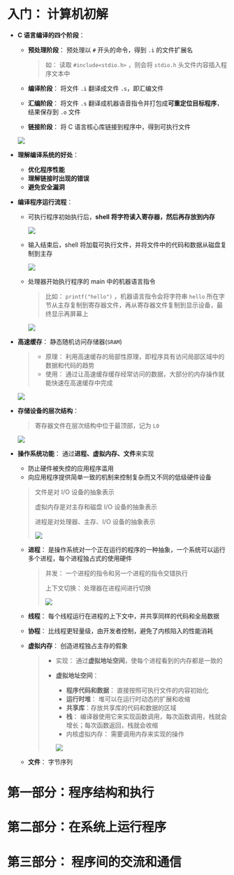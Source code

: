 # 入门： 计算机初解

- **C 语言编译的四个阶段**： 

  - **预处理阶段**： 预处理以 `#` 开头的命令，得到 `.i` 的文件扩展名

    > 如： 读取 `#include<stdio.h>` ，则会将 `stdio.h` 头文件内容插入程序文本中

  - **编译阶段**： 将文件 `.i` 翻译成文件 `.s`，即汇编文件

  - **汇编阶段**： 将文件 `.s` 翻译成机器语音指令并打包成**可重定位目标程序**，结果保存到 `.o` 文件

  - **链接阶段**： 将 C 语言核心库链接到程序中，得到可执行文件

  ![](../../pics/system/system_1.png)

- **理解编译系统的好处**： 
  - **优化程序性能**
  - **理解链接时出现的错误**
  - **避免安全漏洞**

- **编译程序运行流程**： 

  - 可执行程序初始执行后，**shell 将字符读入寄存器，然后再存放到内存**

    ![](../../pics/system/system_2.png)

  - 输入结束后，shell 将加载可执行文件，并将文件中的代码和数据从磁盘复制到主存

    ![](../../pics/system/system_3.png)

  - 处理器开始执行程序的 main 中的机器语言指令

    > 比如： `printf("hello")` ，机器语言指令会将字符串 `hello` 所在字节从主存复制到寄存器文件，再从寄存器文件复制到显示设备，最终显示再屏幕上

    ![](../../pics/system/system_4.png)

- **高速缓存**： 静态随机访问存储器(`SRAM`)

  > - 原理： 利用高速缓存的局部性原理，即程序具有访问局部区域中的数据和代码的趋势
  > - 使用： 通过让高速缓存缓存经常访问的数据，大部分的内存操作就能快速在高速缓存中完成

  ![](../../pics/system/system_5.png)

- **存储设备的层次结构**： 

  > 寄存器文件在层次结构中位于最顶部，记为 `L0`

  ![](../../pics/system/system_6.png)

- **操作系统功能**： 通过**进程、虚拟内存、文件**来实现

  - 防止硬件被失控的应用程序滥用
  - 向应用程序提供简单一致的机制来控制复杂而又不同的低级硬件设备

  > 文件是对 I/O 设备的抽象表示
  >
  > 虚拟内存是对主存和磁盘 I/O 设备的抽象表示
  >
  > 进程是对处理器、主存、I/O 设备的抽象表示
  >
  > ![](../../pics/system/system_7.png)
  - **进程**： 是操作系统对一个正在运行的程序的一种抽象，一个系统可以运行多个进程，每个进程独占式的使用硬件

    > 并发： 一个进程的指令和另一个进程的指令交错执行
    >
    > 上下文切换： 处理器在进程间进行切换
    >
    > ![](../../pics/system/system_8.png)

  - **线程**： 每个线程运行在进程的上下文中，并共享同样的代码和全局数据

  - **协程**： 比线程更轻量级，由开发者控制，避免了内核陷入的性能消耗

  - **虚拟内存**： 创造进程独占主存的假象

    > - 实现： 通过**虚拟地址空间**，使每个进程看到的内存都是一致的
    >
    > - **虚拟地址空间**： 
    >
    >   - **程序代码和数据**： 直接按照可执行文件的内容初始化
    >   - **运行时堆**： 堆可以在运行时动态的扩展和收缩
    >   - **共享库**：存放共享库的代码和数据的区域 
    >   - **栈**： 编译器使用它来实现函数调用，每次函数调用，栈就会增长；每次函数返回，栈就会收缩
    >   - 内核虚拟内存： 需要调用内存来实现的操作
    >
    >   ![](../../pics/system/system_9.png)

  - **文件**： 字节序列



# 第一部分：程序结构和执行











# 第二部分：在系统上运行程序











# 第三部分： 程序间的交流和通信

